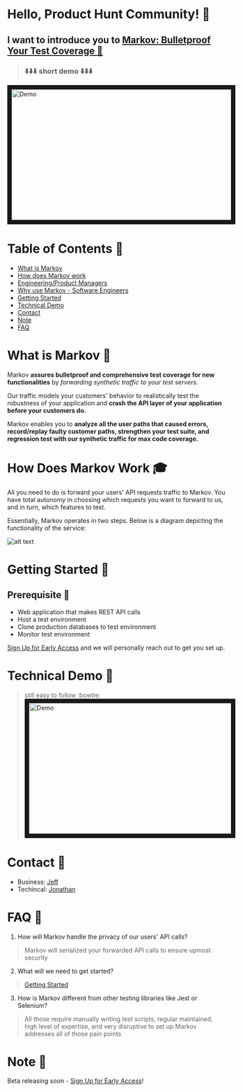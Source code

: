 # Hello, Product Hunt Community! :clap:

## I want to introduce you to [Markov: Bulletproof Your Test Coverage :star2:][5]

> ### :arrow_down::arrow_down::arrow_down: short demo :arrow_down::arrow_down::arrow_down:
<a href="https://www.youtube.com/watch?v=QEU4EkpiLjA&feature=youtu.be" target="_blank"><img src="https://github.com/jz674/Markov_Documentation/blob/main/assets/undraw_media_player_ylg8.svg" 
alt="Demo" width="1000" height="300" border="10" /></a>

# Table of Contents :scroll:
- [What is Markov](#what-is-markov-:raising_hand:)
- [How does Markov work](#how-does-markov-work)
- [Engineering/Product Managers](#why-use-markov---engineeringproduct-managers)
- [Why use Markov - Software Engineers](#why-use-markov---software-engineers)
- [Getting Started](#getting-started)
- [Technical Demo](#technical-demo)
- [Contact](#contact)
- [Note](#note)
- [FAQ](#faq)

# What is Markov :raising_hand:
Markov **assures bulletproof and comprehensive test coverage for new functionalities** by *forwarding synthetic traffic to your test servers.* 

Our traffic models your customers' behavior to realistically test the robustness of your application and **crash the API layer of your application before your customers do.**

Markov enables you to **analyze all the user paths that caused errors, record/replay faulty customer paths, strengthen your test suite, and regression test with our synthetic traffic for max code coverage.**

# How Does Markov Work :mortar_board:
All you need to do is forward your users' API requests traffic to Markov. You have total autonomy in choosing which requests you want to forward to us, and in turn, which features to test.

Essentially, Markov operates in two steps. Below is a diagram depicting the functionality of the service:

![alt text](https://github.com/jz674/Markov_Documentation/blob/main/assets/Intro_diagram.png)

# Getting Started :rocket:
## Prerequisite :eyes:
- Web application that makes REST API calls
- Host a test environment
- Clone production databases to test environment
- Monitor test environment

[Sign Up for Early Access][3] and we will personally reach out to get you set up. 

# Technical Demo :movie_camera: 
> still easy to follow :bowtie:
<a href="https://youtu.be/hOGrlItFLos" target="_blank"><img src="https://github.com/jz674/Markov_Documentation/blob/main/assets/undraw_media_player_ylg8.svg" 
alt="Demo" width="1000" height="300" border="10" /></a>

# Contact :incoming_envelope:
- Business: [Jeff][7]
- Techincal: [Jonathan][8]

# FAQ :speech_balloon:
1. How will Markov handle the privacy of our users' API calls?
> Markov will serialized your forwarded API calls to ensure upmost security

2. What will we need to get started?
> [Getting Started](#getting-started)

3. How is Markov different from other testing libraries like Jest or Selenium?
> All those require manually writing test scripts, regular maintained, high level of expertise, and very disruptive to set up
Markov addresses all of those pain points

# Note :memo:
Beta releasing soon - [Sign Up for Early Access][3]!

[1]: https://www.scnsoft.com/blog/what-is-regression-testing-short-overview/ "regression test" 
[2]: https://medium.com/katalon-studio/introduction-to-api-testing-complete-guide-for-newbie-426eac6edb4d/ "API request traffic" 
[3]: https://markov.run/ "Request Early Access" 
[4]: https://www.youtube.com/watch?v=hv1AR6asbtA "UI"
[5]: https://markov.run/ "Markov: Bulletproof Your Test Coverage :boom:" 
[6]: https://raygun.com/blog/synthetic-testing/ "synthetic users"
[7]: https://www.linkedin.com/in/jz674/ "Jeff"
[8]: https://www.linkedin.com/in/jto98/ "Jonathan"
[9]: https://smartbear.com/learn/performance-monitoring/what-is-synthetic-monitoring/ "synthetic monitor"
